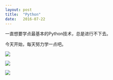 ```yaml
---
layout: post
title:  "Python"
date:   2016-07-22
---
```


一直想要学点最基本的Python技术，总是进行不下去。

今天开始，每天努力学一点吧。

![](https://explorerlxz.github.io/images/temp/papi.png)

![](https://explorerlxz.github.io/images/temp/knb.png)

![](https://explorerlxz.github.io/images/temp/沙叶新.png)
